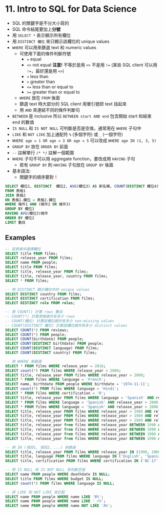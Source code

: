 # 11. Intro to SQL for Data Science

* SQL 的關鍵字是不分大小寫的
* SQL 命令結尾要加上**分號**
* 用 `SELECT *` 表示顯示所有欄位
* 用 `DISTINCT 欄位` 來只顯示該欄位的 unique values
* `WHERE` 可以用來篩選 text 和 numeric values
  * 可使用下面的條件判斷符號
    * `=` equal
    * `<>` not equal **注意!** 不等於是用 `<>` 不是用 `!=` (某些 SQL client 可以用 `!=`，最好還是用 `<>`)
    * `<` less than
    * `>` greater than
    * `<=` less than or equal to
    * `>=` greater than or equal to
  * `WHERE` 放在 `FROM` 後面
  * 篩選 text 時大部分的 SQL client 用單引號把 text 括起來
  * 用 `AND` 來連結不同的條件判斷句
* `BETWEEN` 是 inclusive 所以 `BETWEEN start AND end` 包含開始 start 和結束 end 的數值
* `IS NULL` 和 `IS NOT NULL` 可判斷是否是空值，通常用在 `WHERE` 子句中
* `LIKE` 和 `NOT LIKE` 加上通配符 `%` (多個字符) 或 `_` (一個字符)
* `WHERE age = 1 OR age = 3 OR age = 5` 可以改成 `WHERE age IN (1, 3, 5)`
* `GROUP BY` 放在 `ORDER BY` 前面
* `--` 註解單行 `/* */` 註解一個範圍
* `WHERE` 子句不可以用 aggregate function，要改成用 `HAVING` 子句
  * 若有 `GROUP BY` 則 `HAVING` 子句放在 `GROUP BY` 後面
* 基本語法:
  * 關鍵字的順序要對！
```SQL
SELECT 欄位1, DISTINCT  欄位2, AVG(欄位3) AS 新名稱, COUNT(DISTINCT 欄位4)
FROM 表格1
JOIN 表格2
ON 表格1.欄位 = 表格2.欄位
WHERE 條件1 AND (條件2 OR 條件3)
GROUP BY 欄位1
HAVING AVG(欄位3)條件
ORDER BY 欄位2
LIMIT 數目
```

## Examples
```sql
-- 從表格中選擇欄位
SELECT title FROM films;
SELECT release_year FROM films;
SELECT name FROM people;
SELECT title FROM films;
SELECT title, release_year FROM films;
SELECT title, release_year, country FROM films;
SELECT * FROM films;

-- 用 DISTINCT 顯示欄位中的 unique values
SELECT DISTINCT country FROM films;
SELECT DISTINCT certification FROM films;
SELECT DISTINCT role FROM roles;

-- 用 COUNT() 計算 rows 數目
-- COUNT(*) 計算表格總共有多少 rows
-- COUNT(欄位) 計算該欄位總共有多少 non-missing values
-- COUNT(DISTINCT 欄位) 計算該欄位總共有多少 distinct values
SELECT COUNT(*) FROM reviews;
SELECT COUNT(*) FROM people;
SELECT COUNT(birthdate) FROM people;
SELECT COUNT(DISTINCT birthdate) FROM people;
SELECT COUNT(DISTINCT language) FROM films;
SELECT COUNT(DISTINCT country) FROM films;

-- 用 WHERE 來篩選
SELECT * FROM films WHERE release_year = 2016;
SELECT count(*) FROM films WHERE release_year < 2000;
SELECT title, release_year FROM films WHERE release_year > 2000;
SELECT * FROM films WHERE language = 'French';
SELECT name, birthdate FROM people WHERE birthdate = '1974-11-11';
SELECT count(*) FROM films WHERE language = 'Hindi';
SELECT * FROM films WHERE certification = 'R';
SELECT title, release_year FROM films WHERE language = 'Spanish' AND release_year < 2000;
SELECT * FROM films WHERE language = 'Spanish' AND release_year > 2000;
SELECT * FROM films WHERE language = 'Spanish' AND release_year > 2000 AND release_year < 2010;
SELECT title, release_year FROM films WHERE release_year > 1989 AND release_year < 2000;
SELECT title, release_year FROM films WHERE release_year > 1989 AND release_year < 2000 AND (language = 'French' OR language = 'Spanish');
SELECT title, release_year FROM films WHERE release_year > 1989 AND release_year < 2000 AND (language = 'French' OR language = 'Spanish') AND gross > 2000000;
SELECT title, release_year from films WHERE release_year BETWEEN 1990 AND 2000;
SELECT title, release_year from films WHERE release_year BETWEEN 1990 AND 2000 AND budget > 100000000;
SELECT title, release_year from films WHERE release_year BETWEEN 1990 AND 2000 AND budget > 100000000 AND language = 'Spanish';
SELECT title, release_year from films WHERE release_year BETWEEN 1990 AND 2000 AND budget > 100000000 AND (language = 'Spanish' or language = 'French');

-- 用 IN (項目1, 項目2, ...) 來篩選
SELECT title, release_year FROM films WHERE release_year IN (1990, 2000) AND duration > 120;
SELECT title, language FROM films WHERE language IN ('English', 'Spanish', 'French');
SELECT title, certification FROM films WHERE certification IN ('NC-17', 'R');

-- 用 IS NULL 和 IS NOT NULL 來判斷空值
SELECT name FROM people WHERE deathdate IS NULL;
SELECT title FROM films WHERE budget IS NULL;
SELECT count(*) FROM films WHERE language IS NULL;

-- 用 LIKE 和 NOT LIKE 來匹配
SELECT name FROM people WHERE name LIKE 'B%';
SELECT name FROM people WHERE name LIKE '_r%';
SELECT name FROM people WHERE name NOT LIKE 'A%';
```
